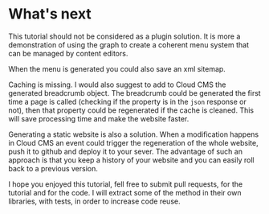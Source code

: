 # What's next

This tutorial should not be considered as a plugin solution. It is more a demonstration of using the graph to create a coherent menu system that can be managed by content editors.

When the menu is generated you could also save an xml sitemap. 

Caching is missing. I would also suggest to add to Cloud CMS the generated breadcrumb object. The breadcrumb could be generated the first time a page is called \(checking if the property is in the `json` response or not\), then that property could be regenerated if the cache is cleaned. This will save processing time and make the website faster.

Generating a static website is also a solution. When a modification happens in Cloud CMS an event could trigger the regeneration of the whole website, push it to github and deploy it to your sever. The advantage of such an approach is that you keep a history of your website and you can easily roll back to a previous version.

I hope you enjoyed this tutorial, fell free to submit pull requests, for the tutorial and for the code. I will extract some of the method in their own libraries, with tests, in order to increase code reuse.


